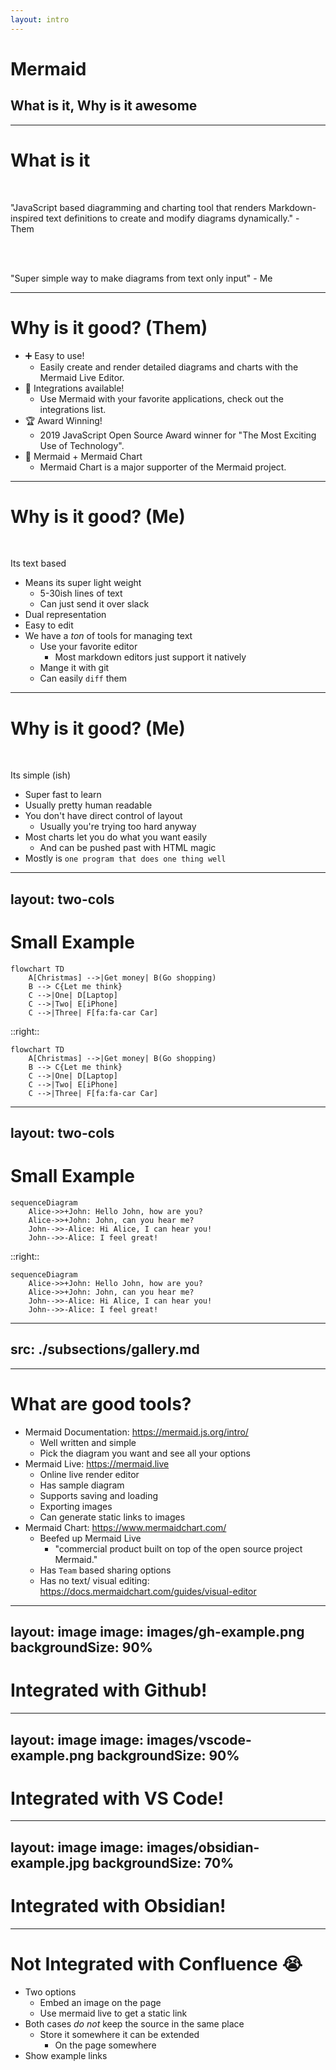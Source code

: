 ```yaml
---
layout: intro
---
```


# Mermaid

## What is it, Why is it awesome


---

# What is it
&nbsp;

"JavaScript based diagramming and charting tool that renders Markdown-inspired text definitions to create and modify diagrams dynamically." - Them

<br>
<br>

"Super simple way to make diagrams from text only input" - Me

---

# Why is it good? (Them)

- ➕ Easy to use!
  - Easily create and render detailed diagrams and charts with the Mermaid Live Editor.
- 🧩 Integrations available!
  - Use Mermaid with your favorite applications, check out the integrations list.
- 🏆 Award Winning!
  - 2019 JavaScript Open Source Award winner for "The Most Exciting Use of Technology".
- 🥰 Mermaid + Mermaid Chart
  - Mermaid Chart is a major supporter of the Mermaid project.

---

# Why is it good? (Me)
&nbsp;

Its text based
- Means its super light weight
  - 5-30ish lines of text
  - Can just send it over slack
- Dual representation
- Easy to edit
- We have a _ton_ of tools for managing text
  - Use your favorite editor
    - Most markdown editors just support it natively
  - Mange it with git
  - Can easily `diff` them
---

# Why is it good? (Me)
&nbsp;

Its simple (ish)
- Super fast to learn
- Usually pretty human readable
- You don't have direct control of layout
  - Usually you're trying too hard anyway
- Most charts let you do what you want easily
  - And can be pushed past with HTML magic
- Mostly is `one program that does one thing well`

---
layout: two-cols
---

# Small Example

```
flowchart TD
    A[Christmas] -->|Get money| B(Go shopping)
    B --> C{Let me think}
    C -->|One| D[Laptop]
    C -->|Two| E[iPhone]
    C -->|Three| F[fa:fa-car Car]
```

::right::

```mermaid
flowchart TD
    A[Christmas] -->|Get money| B(Go shopping)
    B --> C{Let me think}
    C -->|One| D[Laptop]
    C -->|Two| E[iPhone]
    C -->|Three| F[fa:fa-car Car]
```

---
layout: two-cols
---

# Small Example

```
sequenceDiagram
    Alice->>+John: Hello John, how are you?
    Alice->>+John: John, can you hear me?
    John-->>-Alice: Hi Alice, I can hear you!
    John-->>-Alice: I feel great!
```

::right::

```mermaid
sequenceDiagram
    Alice->>+John: Hello John, how are you?
    Alice->>+John: John, can you hear me?
    John-->>-Alice: Hi Alice, I can hear you!
    John-->>-Alice: I feel great!
```

---
src: ./subsections/gallery.md
---

---

# What are good tools?
- Mermaid Documentation: https://mermaid.js.org/intro/
  - Well written and simple
  - Pick the diagram you want and see all your options
- Mermaid Live:  https://mermaid.live
  - Online live render editor
  - Has sample diagram
  - Supports saving and loading
  - Exporting images
  - Can generate static links to images
- Mermaid Chart: https://www.mermaidchart.com/
  - Beefed up Mermaid Live
    - "commercial product built on top of the open source project Mermaid."
  - Has `Team` based sharing options
  - Has no text/ visual editing: https://docs.mermaidchart.com/guides/visual-editor

---
layout: image
image: images/gh-example.png
backgroundSize: 90%
---

# Integrated with Github!

---
layout: image
image: images/vscode-example.png
backgroundSize: 90%
---

# Integrated with VS Code!

---
layout: image
image: images/obsidian-example.jpg
backgroundSize: 70%
---

# Integrated with Obsidian!

---

# Not Integrated with Confluence 😭
- Two options
  - Embed an image on the page
  - Use mermaid live to get a static link
- Both cases _do not_ keep the source in the same place
  - Store it somewhere it can be extended
    - On the page somewhere
- Show example links
